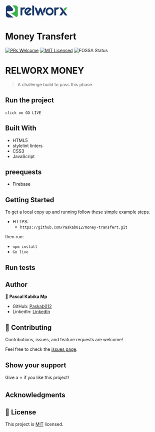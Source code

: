 ![](./src/assets/relworx.png) 

<h1>Money Transfert</h1>

[![PRs Welcome](https://img.shields.io/badge/PRs-welcome-brightgreen.svg?style=flat-square)](http://makeapullrequest.com)
[![MIT Licensed](https://img.shields.io/badge/license-MIT-blue.svg?style=flat-square)](https://github.com/your/your-project/blob/master/LICENSE)
![FOSSA Status](https://app.fossa.io/api/projects/git%2Bgithub.com%2FModusCreateOrg%2Fbudgeting-sample-app-webpack2.svg?type=shield)

# RELWORX MONEY

> A challenge build to pass this phase.

## Run the project

`click on GO LIVE`

## Built With

- HTML5
- stylelint linters
- CSS3
- JavaScript

## preequests

- Firebase

## Getting Started

To get a local copy up and running follow these simple example steps.

- HTTPS:
  - `https://github.com/Paskab012/money-transfert.git`

then run:

- `npm install`
- `Go live`

## Run tests

## Author

👤 **Pascal Kabika Mp**

- GitHub: [Paskab012](https://github.com/KABIKA681?tab=overview&from=2021-12-01&to=2021-12-31)
- LinkedIn: [LinkedIn](https://www.linkedin.com/in/pascal-kabika-443061220/)

## 🤝 Contributing

Contributions, issues, and feature requests are welcome!

Feel free to check the [issues page](https://github.com/vikipretium/blog-app/issues).

## Show your support

Give a ⭐️ if you like this project!

## Acknowledgments

## 📝 License

This project is [MIT](./MIT.md) licensed.
